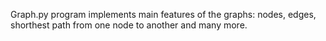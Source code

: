 Graph.py program implements main features of the graphs: nodes, edges, shorthest path from one node to another and many more.

